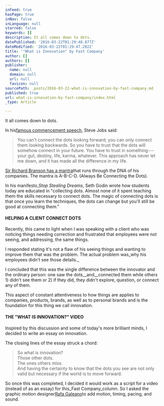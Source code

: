 ```yaml
---
inFeed: true
hasPage: true
inNav: false
inLanguage: null
starred: false
keywords: []
description: It all comes down to dots.
datePublished: '2016-03-22T01:29:48.877Z'
dateModified: '2016-03-22T01:29:47.202Z'
title: '"What is Innovation" by Fast Company'
author: []
authors: []
publisher:
  name: null
  domain: null
  url: null
  favicon: null
sourcePath: _posts/2016-03-22-what-is-innovation-by-fast-company.md
published: true
url: what-is-innovation-by-fast-company/index.html
_type: Article

---
```

It all comes down to dots.

In his[famous commencement speech][0], Steve Jobs said:

> You can't connect the dots looking forward; you can only connect them looking backwards. So you have to trust that the dots will somehow connect in your future. You have to trust in something---your gut, destiny, life, karma, whatever. This approach has never let me down, and it has made all the difference in my life.

[Sir Richard Branson has a mantra][1]that runs through the DNA of his companies. The mantra is A-B-C-D. (Always Be Connecting the Dots).

In his manifesto,_Stop Stealing Dreams_, Seth Godin wrote how students today are educated in "collecting dots. Almost none of it spent teaching them the skills necessary to connect dots. The magic of connecting dots is that once you learn the techniques, the dots can change but you'll still be good at connecting them."

#### HELPING A CLIENT CONNECT DOTS

Recently, this came to light when I was speaking with a client who was noticing things needing correction and frustrated that employees were not seeing, and addressing, the same things.

I responded stating it's not a flaw of his seeing things and wanting to improve them that was the problem. The actual problem was_why his employees didn't see those details._

I concluded that this was the single difference between the innovator and the ordinary person: one saw the dots__and__connected them while others 1) didn't see them or 2) if they did, they didn't explore, question, or connect any of them.

This aspect of constant attentiveness to how things are applies to companies, products, brands, as well as to personal brands and is the foundation for this thing we call innovation.

#### THE "WHAT IS INNOVATION?" VIDEO

Inspired by this discussion and some of today's more brilliant minds, I decided to write an essay on innovation.

The closing lines of the essay struck a chord:

> So what is innovation?  
> Those other dots.  
> The ones others miss.  
> And having the certainty to know that the dots you see are not only valid but necessary if the world is to move forward.

So once this was completed, I decided it would work as a script for a video (instead of as an essay) for this_Fast Company_column. So I asked the graphic motion designer[Rafa Galeano][2]to add motion, timing, pacing, and sound.

[0]: http://www.fastcompany.com/3001441/do-steve-jobs-did-dont-follow-your-passion
[1]: http://www.fastcompany.com/3018844/screw-it-just-do-it-the-curiously-inspiring-wisdom-of-richard-branson
[2]: http://www.fubiz.net/en/tag/rafa-galeano/